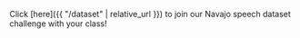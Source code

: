 Click [here]({{ "/dataset" | relative_url }}) to join our Navajo speech dataset challenge with your class!
<!-- Click **[here](https://harvard.zoom.us/j/95976553851?pwd=S0VCTG1tVUtBeXJ2RUxNdGVnc3pidz09)** to join our Zoom call. -->
<!-- If interested in [verified certificates](https://www.edx.org/verified-certificate) from [edX](https://www.edx.org/), enroll [here](https://www.edx.org/professional-certificate/harvardx-tiny-machine-learning). -->